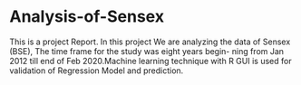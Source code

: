 # Analysis-of-Sensex
This is a project Report. In this project We are analyzing the data of Sensex (BSE), The time frame for the study was eight years 
begin- ning from Jan 2012 till end of Feb 2020.Machine learning technique with R GUI is used for validation of 
Regression Model and prediction.
